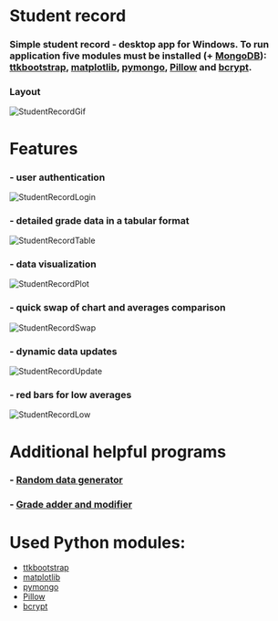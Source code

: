# Student record
### Simple student record - desktop app for Windows. To run application five modules must be installed (+ [MongoDB](https://www.mongodb.com)): [ttkbootstrap](https://ttkbootstrap.readthedocs.io/en/latest/), [matplotlib](https://matplotlib.org), [pymongo](https://pymongo.readthedocs.io/en/stable/), [Pillow](https://pillow.readthedocs.io/en/stable/) and [bcrypt](https://pypi.org/project/bcrypt/).

### Layout
![StudentRecordGif](https://github.com/nieinter/images/blob/main/ezgif.com-animated-gif-maker%20(3).gif)

# Features

### - user authentication
  
![StudentRecordLogin](https://github.com/nieinter/images/blob/main/record_login.png)

### - detailed grade data in a tabular format

![StudentRecordTable](https://github.com/nieinter/images/blob/main/record_table.png)

### - data visualization
  
![StudentRecordPlot](https://github.com/nieinter/images/blob/main/record_plot.png)

### - quick swap of chart and averages comparison

![StudentRecordSwap](https://github.com/nieinter/images/blob/main/ezgif.com-animated-gif-maker%20(4).gif)

### - dynamic data updates

![StudentRecordUpdate](https://github.com/nieinter/images/blob/main/ezgif.com-animated-gif-maker%20(5).gif)

### - red bars for low averages

![StudentRecordLow](https://github.com/nieinter/images/blob/main/record_low_grade.png)

# Additional helpful programs

### - [Random data generator](https://github.com/nieinter/random-data-generator-for-student-record)
### - [Grade adder and modifier](https://github.com/nieinter/grade-adder-and-modifier)

# Used Python modules:

- [ttkbootstrap](https://ttkbootstrap.readthedocs.io/en/latest/)
- [matplotlib](https://matplotlib.org)
- [pymongo](https://pymongo.readthedocs.io/en/stable/)
- [Pillow](https://pillow.readthedocs.io/en/stable/)
- [bcrypt](https://pypi.org/project/bcrypt/)

